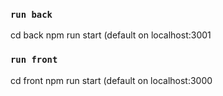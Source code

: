 
### `run back`
cd back
npm run start (default on localhost:3001


### `run front`
cd front
npm run start (default on localhost:3000
